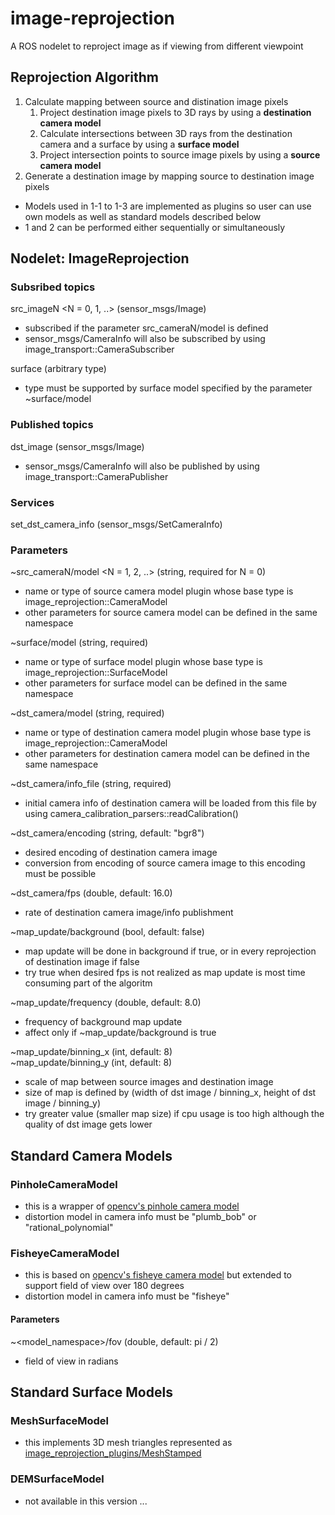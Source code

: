 # image-reprojection
A ROS nodelet to reproject image as if viewing from different viewpoint

## Reprojection Algorithm
1. Calculate mapping between source and distination image pixels
    1. Project destination image pixels to 3D rays by using a **destination camera model**
    1. Calculate intersections between 3D rays from the destination camera and a surface by using a **surface model**
    1. Project intersection points to source image pixels by using a **source camera model**
1. Generate a destination image by mapping source to destination image pixels

* Models used in 1-1 to 1-3 are implemented as plugins so user can use own models as well as standard models described below
* 1 and 2 can be performed either sequentially or simultaneously

## Nodelet: ImageReprojection

### Subsribed topics
src_imageN <N = 0, 1, ..> (sensor_msgs/Image)
* subscribed if the parameter src_cameraN/model is defined
* sensor_msgs/CameraInfo will also be subscribed by using image_transport::CameraSubscriber

surface (arbitrary type)
* type must be supported by surface model specified by the parameter ~surface/model

### Published topics
dst_image (sensor_msgs/Image)
* sensor_msgs/CameraInfo will also be published by using image_transport::CameraPublisher

### Services
set_dst_camera_info (sensor_msgs/SetCameraInfo)

### Parameters
~src_cameraN/model <N = 1, 2, ..> (string, required for N = 0)
* name or type of source camera model plugin whose base type is image_reprojection::CameraModel
* other parameters for source camera model can be defined in the same namespace

~surface/model (string, required)
* name or type of surface model plugin whose base type is image_reprojection::SurfaceModel
* other parameters for surface model can be defined in the same namespace

~dst_camera/model (string, required)
* name or type of destination camera model plugin whose base type is image_reprojection::CameraModel
* other parameters for destination camera model can be defined in the same namespace

~dst_camera/info_file (string, required)
* initial camera info of destination camera will be loaded from this file by using camera_calibration_parsers::readCalibration()

~dst_camera/encoding (string, default: "bgr8")
* desired encoding of destination camera image
* conversion from encoding of source camera image to this encoding must be possible

~dst_camera/fps (double, default: 16.0)
* rate of destination camera image/info publishment

~map_update/background (bool, default: false)
* map update will be done in background if true, or in every reprojection of destination image if false
* try true when desired fps is not realized as map update is most time consuming part of the algoritm

~map_update/frequency (double, default: 8.0)
* frequency of background map update
* affect only if ~map_update/background is true

~map_update/binning_x (int, default: 8)\
~map_update/binning_y (int, default: 8)
* scale of map between source images and destination image
* size of map is defined by (width of dst image / binning_x, height of dst image / binning_y)
* try greater value (smaller map size) if cpu usage is too high although the quality of dst image gets lower

## Standard Camera Models

### PinholeCameraModel
* this is a wrapper of [opencv's pinhole camera model](http://todo/valid/url)
* distortion model in camera info must be "plumb_bob" or "rational_polynomial"

### FisheyeCameraModel
* this is based on [opencv's fisheye camera model](http://todo/valid/url) but extended to support field of view over 180 degrees
* distortion model in camera info must be "fisheye"

#### Parameters
~<model_namespace>/fov (double, default: pi / 2)
* field of view in radians

## Standard Surface Models

### MeshSurfaceModel
* this implements 3D mesh triangles represented as [image_reprojection_plugins/MeshStamped](image_reprojection/image_reprojection_plugins/msg/MeshStamped.msg)

### DEMSurfaceModel
* not available in this version ...
